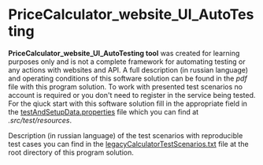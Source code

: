 # PriceCalculator_website_UI_AutoTesting
**PriceCalculator_website_UI_AutoTesting tool** was created for learning purposes only and is not a complete framework for automating testing or any actions with websites and API. A full description (in russian language) and operating conditions of this software solution can be found in the *pdf* file with this program solution. 
To work with presented test scenarios no account is required or you don't need to register in the service being tested.
For the qiuck start with this software solution fill in the appropriate field in the [testAndSetupData.properties] file which you can find at *.src/test/resources*.

Description (in russian language) of the test scenarios with reproducible test cases you can find in the [legacyCalculatorTestScenarios.txt] file at the root directory of this program solution.

[testAndSetupData.properties]: ./src/test/resources/testAndSetupData.properties
[legacyCalculatorTestScenarios.txt]: ./legacyCalculatorTestScenarios.txt